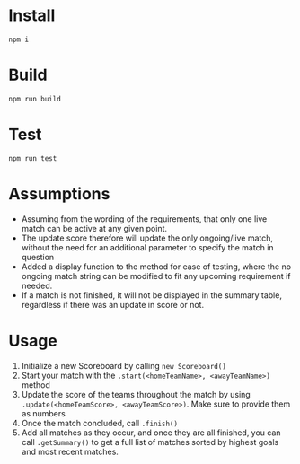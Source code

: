 # Install

```
npm i
```

# Build
```
npm run build
```

# Test
```
npm run test
```

# Assumptions

- Assuming from the wording of the requirements, that only one live match can be active at any given point.
- The update score therefore will update the only ongoing/live match, without the need for an additional parameter to specify the match in question
- Added a display function to the method for ease of testing, where the no ongoing match string can be modified to fit any upcoming requirement if needed.
- If a match is not finished, it will not be displayed in the summary table, regardless if there was an update in score or not.

# Usage

1. Initialize a new Scoreboard by calling `new Scoreboard()`
2. Start your match with the `.start(<homeTeamName>, <awayTeamName>)` method
3. Update the score of the teams throughout the match by using `.update(<homeTeamScore>, <awayTeamScore>)`. Make sure to provide them as numbers
4. Once the match concluded, call `.finish()`
5. Add all matches as they occur, and once they are all finished, you can call `.getSummary()` to get a full list of matches sorted by highest goals and most recent matches.